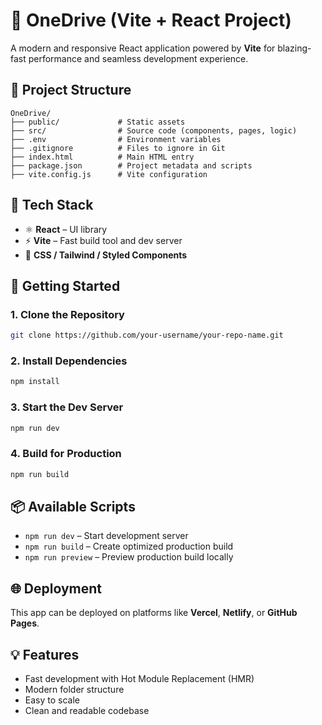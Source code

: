 # 🚀 OneDrive (Vite + React Project)

A modern and responsive React application powered by **Vite** for blazing-fast performance and seamless development experience.

## 📁 Project Structure

```
OneDrive/
├── public/             # Static assets
├── src/                # Source code (components, pages, logic)
├── .env                # Environment variables
├── .gitignore          # Files to ignore in Git
├── index.html          # Main HTML entry
├── package.json        # Project metadata and scripts
├── vite.config.js      # Vite configuration
```

## 🧰 Tech Stack

- ⚛️ **React** – UI library
- ⚡ **Vite** – Fast build tool and dev server
- 🎨 **CSS / Tailwind / Styled Components**

## 🚀 Getting Started

### 1. Clone the Repository

```bash
git clone https://github.com/your-username/your-repo-name.git
```

### 2. Install Dependencies

```bash
npm install
```

### 3. Start the Dev Server

```bash
npm run dev
```

### 4. Build for Production

```bash
npm run build
```

## 📦 Available Scripts

- `npm run dev` – Start development server
- `npm run build` – Create optimized production build
- `npm run preview` – Preview production build locally

## 🌐 Deployment

This app can be deployed on platforms like **Vercel**, **Netlify**, or **GitHub Pages**.

## 💡 Features

- Fast development with Hot Module Replacement (HMR)
- Modern folder structure
- Easy to scale
- Clean and readable codebase

